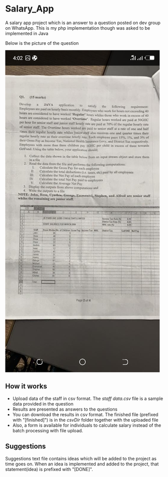 # Salary_App
A salary app project which is an answer to a question posted on dev group on WhatsApp.
This is my php implementation though was asked to be implemented in Java


Below is the picture of the question

![Question](Salary_App_Question.png)


## How it works
* Upload data of the staff in csv format. The _staff data.csv_ file is a sample data provided in the question 
* Results are presented as answers to the questions
* You can download the results in csv format. The finished file (prefixed with "[finished]") is in the _csvDir_ folder together with the uploaded file
* Also, a form is available for individuals to calculate salary instead of the batch processing with file upload.


## Suggestions
Suggestions text file contains ideas which will be added to the project as time goes on. When an idea is implemented and added to the project, that statement(idea) is prefixed with "[DONE]".

